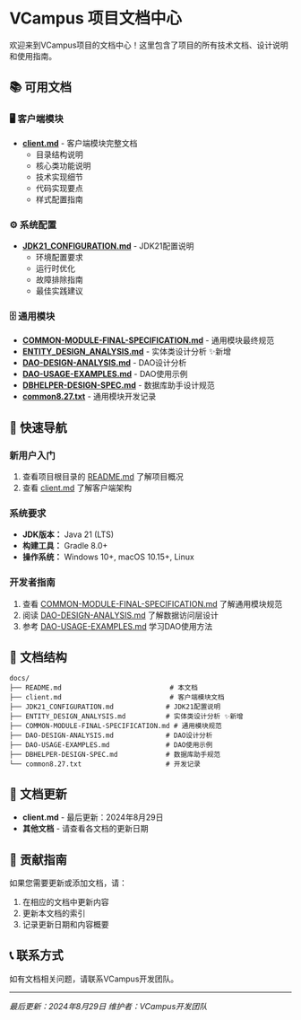 # VCampus 项目文档中心

欢迎来到VCampus项目的文档中心！这里包含了项目的所有技术文档、设计说明和使用指南。

## 📚 可用文档

### 🖥️ 客户端模块
- **[client.md](client.md)** - 客户端模块完整文档
  - 目录结构说明
  - 核心类功能说明
  - 技术实现细节
  - 代码实现要点
  - 样式配置指南

### ⚙️ 系统配置
- **[JDK21_CONFIGURATION.md](JDK21_CONFIGURATION.md)** - JDK21配置说明
  - 环境配置要求
  - 运行时优化
  - 故障排除指南
  - 最佳实践建议

### 🗄️ 通用模块
- **[COMMON-MODULE-FINAL-SPECIFICATION.md](COMMON-MODULE-FINAL-SPECIFICATION.md)** - 通用模块最终规范
- **[ENTITY_DESIGN_ANALYSIS.md](ENTITY_DESIGN_ANALYSIS.md)** - 实体类设计分析 ✨新增
- **[DAO-DESIGN-ANALYSIS.md](DAO-DESIGN-ANALYSIS.md)** - DAO设计分析
- **[DAO-USAGE-EXAMPLES.md](DAO-USAGE-EXAMPLES.md)** - DAO使用示例
- **[DBHELPER-DESIGN-SPEC.md](DBHELPER-DESIGN-SPEC.md)** - 数据库助手设计规范
- **[common8.27.txt](common8.27.txt)** - 通用模块开发记录

## 🚀 快速导航

### 新用户入门
1. 查看项目根目录的 [README.md](../README.md) 了解项目概况
2. 查看 [client.md](client.md) 了解客户端架构

### 系统要求
- **JDK版本：** Java 21 (LTS)
- **构建工具：** Gradle 8.0+
- **操作系统：** Windows 10+, macOS 10.15+, Linux

### 开发者指南
1. 查看 [COMMON-MODULE-FINAL-SPECIFICATION.md](COMMON-MODULE-FINAL-SPECIFICATION.md) 了解通用模块规范
2. 阅读 [DAO-DESIGN-ANALYSIS.md](DAO-DESIGN-ANALYSIS.md) 了解数据访问层设计
3. 参考 [DAO-USAGE-EXAMPLES.md](DAO-USAGE-USAGE-EXAMPLES.md) 学习DAO使用方法

## 📁 文档结构

```
docs/
├── README.md                           # 本文档
├── client.md                           # 客户端模块文档
├── JDK21_CONFIGURATION.md             # JDK21配置说明
├── ENTITY_DESIGN_ANALYSIS.md          # 实体类设计分析 ✨新增
├── COMMON-MODULE-FINAL-SPECIFICATION.md # 通用模块规范
├── DAO-DESIGN-ANALYSIS.md             # DAO设计分析
├── DAO-USAGE-EXAMPLES.md              # DAO使用示例
├── DBHELPER-DESIGN-SPEC.md            # 数据库助手规范
└── common8.27.txt                     # 开发记录
```

## 🔄 文档更新

- **client.md** - 最后更新：2024年8月29日
- **其他文档** - 请查看各文档的更新日期

## 📝 贡献指南

如果您需要更新或添加文档，请：

1. 在相应的文档中更新内容
2. 更新本文档的索引
3. 记录更新日期和内容概要

## 📞 联系方式

如有文档相关问题，请联系VCampus开发团队。

---

*最后更新：2024年8月29日*
*维护者：VCampus开发团队*
